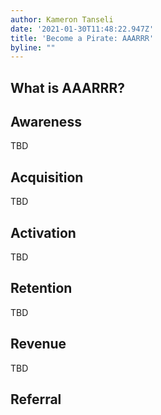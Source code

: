 ```yaml
---
author: Kameron Tanseli
date: '2021-01-30T11:48:22.947Z'
title: 'Become a Pirate: AAARRR'
byline: ""
---
```


## What is AAARRR?

## Awareness
TBD

## Acquisition
TBD

## Activation
TBD

## Retention
TBD

## Revenue
TBD

## Referral